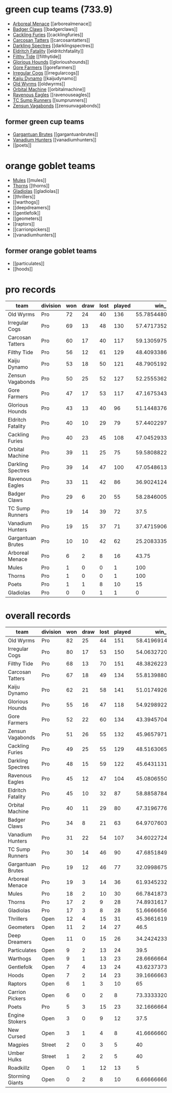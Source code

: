# green cup teams (733.9)
* [Arboreal Menace](arborealmenace) [[arborealmenace]]
* [Badger Claws](badgerclaws) [[badgerclaws]]
* [Cackling Furies](cacklingfuries) [[cacklingfuries]]
* [Carcosan Tatters](carcosantatters) [[carcosantatters]]
* [Darkling Spectres](darklingspectres) [[darklingspectres]]
* [Eldritch Fatality](eldritchfatality) [[eldritchfatality]]
* [Filthy Tide](filthytide) [[filthytide]]
* [Glorious Hounds](glorioushounds) [[glorioushounds]]
* [Gore Farmers](gorefarmers) [[gorefarmers]]
* [Irregular Cogs](irregularcogs) [[irregularcogs]]
* [Kaiju Dynamo](kaijudynamo) [[kaijudynamo]]
* [Old Wyrms](oldwyrms) [[oldwyrms]]
* [Orbital Machine](orbitalmachine) [[orbitalmachine]]
* [Ravenous Eagles](ravenouseagles) [[ravenouseagles]]
* [TC Sump Runners](sumprunners) [[sumprunners]]
* [Zensun Vagabonds](zensunvagabonds) [[zensunvagabonds]]

## former green cup teams
* [Gargantuan Brutes](gargantuanbrutes) [[gargantuanbrutes]]
* [Vanadium Hunters](vanadiumhunters) [[vanadiumhunters]]
* [[poets]]

# orange goblet teams

* [Mules](mules) [[mules]]
* [Thorns](thorns) [[thorns]]
* [Gladiolas](gladiolas) [[gladiolas]]
* [[thrillers]]
* [[warthogs]]
* [[deepdreamers]]
* [[gentlefolk]]
* [[geometers]]
* [[raptors]]
* [[carrionpickers]]
* [[vanadiumhunters]]

## former orange goblet teams

* [[particulates]]
* [[hoods]]

# pro records

| team              | division | won | draw | lost | played | win_pct    | gf | ga | tcasf | tcdiff | ff |
|-------------------|------|-------------|--------------|--------------|----------------|--------------------|------------|------------|---------------|----------------|------------|
| Old Wyrms         | Pro  |          72 |           24 |           40 |            136 |  55.78544807434082 |        413 |        328 |           121 |           -227 |          7 |
| Irregular Cogs    | Pro  |          69 |           13 |           48 |            130 |  57.47173521253798 |        347 |        283 |           151 |            -96 |          2 |
| Carcosan Tatters  | Pro  |          60 |           17 |           40 |            117 |  59.13059759140015 |        167 |        170 |           277 |            176 |          4 |
| Filthy Tide       | Pro  |          56 |           12 |           61 |            129 |   48.4093386332194 |        365 |        345 |           172 |           -137 |          1 |
| Kaiju Dynamo      | Pro  |          53 |           18 |           50 |            121 | 48.790519290500214 |        291 |        293 |           200 |             -1 |          4 |
| Zensun Vagabonds  | Pro  |          50 |           25 |           52 |            127 | 52.255536270141604 |        283 |        305 |           221 |            -16 |          8 |
| Gore Farmers      | Pro  |          47 |           17 |           53 |            117 |  47.16753435134888 |        182 |        209 |           227 |            109 |         -1 |
| Glorious Hounds   | Pro  |          43 |           13 |           40 |             96 |  51.14483769734701 |        278 |        227 |            86 |           -107 |          2 |
| Eldritch Fatality | Pro  |          40 |           10 |           29 |             79 |  57.44022979736328 |        203 |        167 |           103 |            -11 |          0 |
| Cackling Furies   | Pro  |          40 |           23 |           45 |            108 |  47.04529333114624 |        212 |        218 |           254 |             47 |          0 |
| Orbital Machine   | Pro  |          39 |           11 |           25 |             75 |   59.5808822631836 |        122 |        112 |           179 |            114 |          3 |
| Darkling Spectres | Pro  |          39 |           14 |           47 |            100 |  47.05486134120396 |        195 |        229 |           186 |             53 |          3 |
| Ravenous Eagles   | Pro  |          33 |           11 |           42 |             86 |  36.90241241455078 |        109 |        131 |           193 |            112 |         -1 |
| Badger Claws      | Pro  |          29 |            6 |           20 |             55 | 58.284600575764976 |        200 |        171 |            66 |            -60 |          5 |
| TC Sump Runners   | Pro  |          19 |           14 |           39 |             72 |               37.5 |        140 |        178 |           133 |             15 |         -9 |
| Vanadium Hunters  | Pro  |          19 |           15 |           37 |             71 |  37.47159067789713 |        148 |        171 |           126 |             18 |          1 |
| Gargantuan Brutes | Pro  |          10 |           10 |           42 |             62 | 25.208333587646486 |         88 |        177 |           128 |             33 |         -2 |
| Arboreal Menace   | Pro  |           6 |            2 |            8 |             16 |              43.75 |         41 |         51 |            17 |            -15 |         -3 |
| Mules             | Pro  |           1 |            0 |            0 |              1 |                100 |          2 |          1 |             3 |              2 |          1 |
| Thorns            | Pro  |           1 |            0 |            0 |              1 |                100 |          2 |          1 |             2 |              0 |          1 |
| Poets             | Pro  |           1 |            1 |            8 |             10 |                 15 |         11 |         31 |            14 |             -7 |         -1 |
| Gladiolas         | Pro  |           0 |            0 |            1 |              1 |                  0 |          2 |          3 |             1 |             -2 |         -1 |

# overall records

| team              | division | won | draw | lost | played | win_pct    | gf | ga | tcasf | tcdiff | ff |
|-------------------|--------|-------------|--------------|--------------|----------------|--------------------|------------|------------|---------------|----------------|------------|
| Old Wyrms         | Pro    |          82 |           25 |           44 |            151 |  58.41969140370687 |        446 |        347 |           136 |           -246 |          6 |
| Irregular Cogs    | Pro    |          80 |           17 |           53 |            150 |  54.06327203603891 |        389 |        318 |           192 |            -87 |          1 |
| Filthy Tide       | Pro    |          68 |           13 |           70 |            151 |  48.38262235201322 |        425 |        387 |           213 |           -137 |          3 |
| Carcosan Tatters  | Pro    |          67 |           18 |           49 |            134 |  55.81398807872426 |        183 |        191 |           308 |            186 |          2 |
| Kaiju Dynamo      | Pro    |          62 |           21 |           58 |            141 | 51.017492612202965 |        322 |        324 |           237 |             -2 |          4 |
| Glorious Hounds   | Pro    |          55 |           16 |           47 |            118 | 54.929892222086586 |        334 |        262 |           112 |           -131 |          5 |
| Gore Farmers      | Pro    |          52 |           22 |           60 |            134 |  43.39457043734464 |        202 |        237 |           255 |            112 |          1 |
| Zensun Vagabonds  | Pro    |          51 |           26 |           55 |            132 |  45.96579713087816 |        291 |        315 |           229 |            -17 |          6 |
| Cackling Furies   | Pro    |          49 |           25 |           55 |            129 |  48.51630655924479 |        251 |        258 |           311 |             65 |          1 |
| Darkling Spectres | Pro    |          48 |           15 |           59 |            122 | 45.643113136291504 |        230 |        276 |           222 |             57 |          2 |
| Ravenous Eagles   | Pro    |          45 |           12 |           47 |            104 | 45.080655097961426 |        135 |        149 |           224 |            124 |          3 |
| Eldritch Fatality | Pro    |          45 |           10 |           32 |             87 |  58.88587842668806 |        231 |        186 |           116 |            -11 |          3 |
| Orbital Machine   | Pro    |          40 |           11 |           29 |             80 |  47.31967762538365 |        128 |        121 |           187 |            114 |          0 |
| Badger Claws      | Pro    |          34 |            8 |           21 |             63 |  64.97076034545898 |        230 |        192 |            75 |            -62 |          6 |
| Vanadium Hunters  | Pro    |          31 |           22 |           54 |            107 | 34.602272473848785 |        211 |        246 |           181 |             13 |          3 |
| TC Sump Runners   | Pro    |          30 |           14 |           46 |             90 |  47.68518490261502 |        185 |        214 |           161 |             10 |         -2 |
| Gargantuan Brutes | Pro    |          19 |           12 |           46 |             77 | 32.099867502848305 |        128 |        213 |           165 |             49 |          3 |
| Arboreal Menace   | Pro    |          19 |            3 |           14 |             36 | 61.934523264567055 |        103 |         84 |            39 |            -26 |          4 |
| Mules             | Pro    |          18 |            2 |           10 |             30 |  66.78418731689453 |         47 |         38 |            71 |             38 |          7 |
| Thorns            | Pro    |          17 |            2 |            9 |             28 |  74.89316177368164 |         78 |         52 |            39 |             -5 |          5 |
| Gladiolas         | Pro    |          17 |            3 |            8 |             28 | 51.666665649414064 |         82 |         59 |            31 |            -36 |          4 |
| Thrillers         | Open   |          12 |            4 |           15 |             31 |  45.36616198221842 |         61 |         65 |            48 |             12 |          5 |
| Geometers         | Open   |          11 |            2 |           14 |             27 |               46.5 |         35 |         46 |            45 |             21 |          2 |
| Deep Dreamers     | Open   |          11 |            0 |           15 |             26 |  34.24242337544759 |         50 |         60 |            23 |             -8 |          3 |
| Particulates      | Open   |           9 |            2 |           13 |             24 |               39.5 |         41 |         50 |            29 |            -38 |          1 |
| Warthogs          | Open   |           9 |            1 |           13 |             23 | 28.666666412353514 |         29 |         41 |            37 |             19 |          5 |
| Gentlefolk        | Open   |           7 |            4 |           13 |             24 |  43.62373733520508 |         26 |         45 |            59 |             13 |          2 |
| Hoods             | Open   |           7 |            2 |           14 |             23 |  39.16666634877523 |         35 |         48 |            65 |             28 |          1 |
| Raptors           | Open   |           6 |            1 |            3 |             10 |                 65 |         22 |         19 |            17 |             -2 |          3 |
| Carrion Pickers   | Open   |           6 |            0 |            2 |              8 |  73.33333206176758 |         17 |         11 |             4 |            -10 |          3 |
| Poets             | Pro    |           5 |            3 |           15 |             23 | 32.166666412353514 |         33 |         60 |            28 |            -17 |          2 |
| Engine Stokers    | Open   |           3 |            0 |            9 |             12 |               37.5 |         14 |         28 |            15 |             -8 |         -1 |
| New Cursed        | Open   |           3 |            1 |            4 |              8 |  41.66666603088379 |         11 |         15 |            20 |             12 |          3 |
| Magpies           | Street |           2 |            0 |            3 |              5 |                 40 |          8 |         11 |             8 |             -3 |          1 |
| Umber Hulks       | Street |           1 |            2 |            2 |              5 |                 40 |          4 |          4 |            18 |             10 |          3 |
| Roadkillz         | Open   |           0 |            1 |           12 |             13 |                  5 |         11 |         41 |            19 |            -21 |         -2 |
| Storming Giants   | Open   |           0 |            2 |            8 |             10 |  6.666666666666667 |          8 |         23 |            17 |            -16 |          0 |